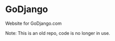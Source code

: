 GoDjango
========

Website for GoDjango.com



Note: This is an old repo, code is no longer in use.

